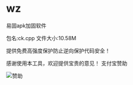 # wz
易固apk加固软件

包名:ck.cpp
文件大小:10.58M

提供免费高强度保护防止逆向保护代码安全！




感谢使用本工具，欢迎提供宝贵的意见！
支付宝赞助



![赞助](https://github.com/user-attachments/assets/9b433938-0017-4c4b-8159-91b9697c05c9)

